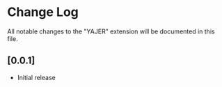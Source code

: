 # Change Log

All notable changes to the "YAJER" extension will be documented in this file.

## [0.0.1]

- Initial release
